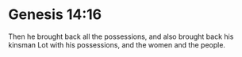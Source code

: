 # Genesis 14:16

Then he brought back all the possessions, and also brought back his kinsman Lot with his possessions, and the women and the people.
